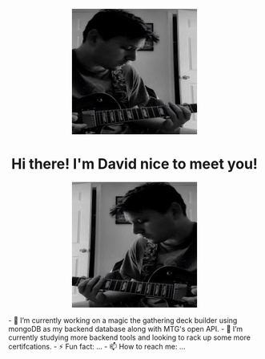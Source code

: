 <p align="center">
<img src="MePhoto1.jpg"  style="width:250px; height:250px"/>
</p>
<h1 style="text-align: center;">
Hi there! I'm David nice to meet you!
</h1>
<p align="center">
<img src="MePhoto2.jpg"  style="width:250px; height:250px"/>
</p>
- 🔭 I’m currently working on a magic the gathering deck builder using mongoDB as my backend database along with MTG's open API.
- 🌱 I’m currently studying more backend tools and looking to rack up some more certifcations.
- ⚡ Fun fact: ...
- 📫 How to reach me: ...
